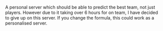 A personal server which should be able to predict the best team, not just players.
However due to it taking over 6 hours for on team, I have decided to give up on this server. If you change the formula, this could work as a personalised server.
